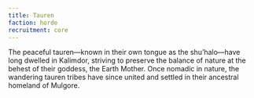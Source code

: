 ```yaml
---
title: Tauren
faction: horde
recruitment: core
---
```


The peaceful tauren—known in their own tongue as the shu’halo—have long dwelled in Kalimdor, striving to preserve the balance of nature at the behest of their goddess, the Earth Mother. Once nomadic in nature, the wandering tauren tribes have since united and settled in their ancestral homeland of Mulgore.

